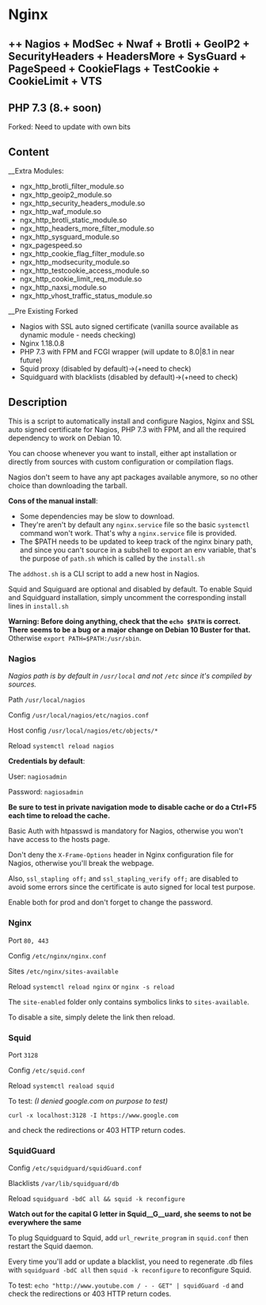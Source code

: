 # Nginx
## ++ Nagios + ModSec + Nwaf + Brotli + GeoIP2 + SecurityHeaders + HeadersMore + SysGuard + PageSpeed + CookieFlags + TestCookie + CookieLimit + VTS

## PHP 7.3 (8.+ soon)

Forked: Need to update with own bits

## Content

__Extra Modules:
- ngx_http_brotli_filter_module.so
- ngx_http_geoip2_module.so
- ngx_http_security_headers_module.so
- ngx_http_waf_module.so
- ngx_http_brotli_static_module.so
- ngx_http_headers_more_filter_module.so
- ngx_http_sysguard_module.so
- ngx_pagespeed.so
- ngx_http_cookie_flag_filter_module.so
- ngx_http_modsecurity_module.so
- ngx_http_testcookie_access_module.so
- ngx_http_cookie_limit_req_module.so
- ngx_http_naxsi_module.so
- ngx_http_vhost_traffic_status_module.so

__Pre Existing Forked
- Nagios with SSL auto signed certificate (vanilla source available as dynamic module - needs checking)
- Nginx 1.18.0.8
- PHP 7.3 with FPM and FCGI wrapper (will update to 8.0|8.1 in near future)
- Squid proxy (disabled by default)->(+need to check)
- Squidguard with blacklists (disabled by default)->(+need to check)

## Description

This is a script to automatically install and configure Nagios, Nginx and SSL auto signed certificate for Nagios, PHP 7.3 with FPM, and all the required dependency to work on Debian 10.

You can choose whenever you want to install, either apt installation or directly from sources with custom configuration or compilation flags.

Nagios don't seem to have any apt packages available anymore, so no other choice than downloading the tarball.

__Cons of the manual install__:
- Some dependencies may be slow to download.
- They're aren't by default any `nginx.service` file so the basic `systemctl` command won't work. That's why a `nginx.service` file is provided.
- The $PATH needs to be updated to keep track of the nginx binary path, and since you can't source in a subshell to export an env variable, that's the purpose of `path.sh` which is called by the `install.sh`

The `addhost.sh` is a CLI script to add a new host in Nagios.

Squid and Squiguard are optional and disabled by default. To enable Squid and Squidguard installation, simply uncomment the corresponding install lines in `install.sh`

**Warning: Before doing anything, check that the `echo $PATH` is correct. There seems to be a bug or a major change on Debian 10 Buster for that.**
Otherwise `export PATH=$PATH:/usr/sbin`.

### Nagios

*Nagios path is by default in `/usr/local` and not `/etc` since it's compiled by sources.*

Path        `/usr/local/nagios`

Config      `/usr/local/nagios/etc/nagios.conf`

Host config `/usr/local/nagios/etc/objects/*`

Reload      `systemctl reload nagios`


__Credentials by default__:

User:     `nagiosadmin`

Password: `nagiosadmin`

**Be sure to test in private navigation mode to disable cache or do a Ctrl+F5 each time to reload the cache.**

Basic Auth with htpasswd is mandatory for Nagios, otherwise you won't have access to the hosts page.

Don't deny the `X-Frame-Options` header in Nginx configuration file for Nagios, otherwise you'll break the webpage.

Also, `ssl_stapling off;` and `ssl_stapling_verify off;` are disabled to avoid some errors since the certificate is auto signed for local test purpose.

Enable both for prod and don't forget to change the password.

### Nginx

Port      `80, 443`

Config    `/etc/nginx/nginx.conf`

Sites     `/etc/nginx/sites-available`

Reload    `systemctl reload nginx` or `nginx -s reload`

The `site-enabled` folder only contains symbolics links to `sites-available`.

To disable a site, simply delete the link then reload.

### Squid

Port   `3128`

Config  `/etc/squid.conf`

Reload  `systemctl reaload squid`


To test: *(I denied google.com on purpose to test)*

`curl -x localhost:3128 -I https://www.google.com`

and check the redirections or 403 HTTP return codes.


### SquidGuard

Config     `/etc/squidguard/squidGuard.conf`

Blacklists `/var/lib/squidguard/db`

Reload     `squidguard -bdC all && squid -k reconfigure`

**Watch out for the capital G letter in Squid__G__uard, she seems to not be everywhere the same**

To plug Squidguard to Squid, add `url_rewrite_program` in `squid.conf` then restart the Squid daemon.

Every time you'll add or update a blacklist, you need to regenerate .db files with `squidguard -bdC all` then `squid -k reconfigure` to reconfigure Squid.

To test:
`echo "http://www.youtube.com / - - GET" | squidGuard -d`
and check the redirections or 403 HTTP return codes.
